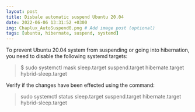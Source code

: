 ```yaml
---
layout: post
title: Disbale automatic suspend Ubuntu 20.04
date: 2022-06-06 13:31:52 +0300
img: Chaplux_AutoSuspend0.png # Add image post (optional)
tags: [ubuntu, hibernate, suspend, systemd]
---
```

To prevent Ubuntu 20.04 system from suspending or going into hibernation, you need to disable the following systemd targets:

> $ sudo systemctl mask sleep.target suspend.target hibernate.target hybrid-sleep.target

Verify if the changes have been effected using the command:

> sudo systemctl status sleep.target suspend.target hibernate.target hybrid-sleep.target
